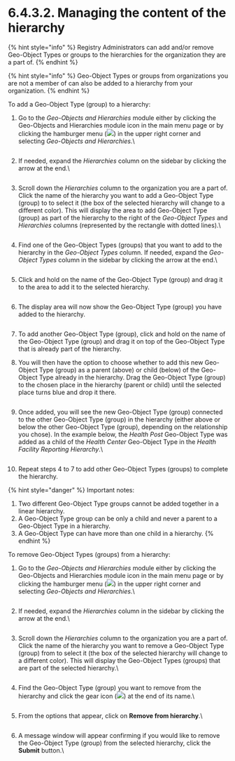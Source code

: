 # 6.4.3.2. Managing the content of the hierarchy

{% hint style="info" %}
Registry Administrators can add and/or remove Geo-Object Types or groups to the hierarchies for the organization they are a part of.
{% endhint %}

{% hint style="info" %}
Geo-Object Types or groups from organizations you are not a member of can also be added to a hierarchy from your organization.
{% endhint %}

To add a Geo-Object Type (group) to a hierarchy:

1.  Go to the _Geo-Objects and Hierarchies_ module either by clicking the Geo-Objects and Hierarchies module icon in the main menu page or by clicking the hamburger menu (![](https://lh3.googleusercontent.com/iuPmL\_Z1smFoRNK34qpVh9--96pLjj8A-P4QdCAlpcvxkSIfD3bihusMrW6MlenmddHse4DMtkIfNaLzts2tH95aM8vei5RBC6-FuLkbYRi4j4V9LiSgid0KfK2wPUgPo-Oim\_IF7FqvJW8Ck-ESi0sPLJ2Hi6rets24LbXMhLUD7h3zOJePImZz)) in the upper right corner and selecting _Geo-Objects and Hierarchies_.\


    <figure><img src="../../../../../.gitbook/assets/image (5) (1).png" alt=""><figcaption></figcaption></figure>
2.  If needed, expand the _Hierarchies_ column on the sidebar by clicking the arrow at the end.\


    <figure><img src="../../../../../.gitbook/assets/image (16) (1) (1).png" alt=""><figcaption></figcaption></figure>
3.  Scroll down the _Hierarchies_ column to the organization you are a part of. Click the name of the hierarchy you want to add a Geo-Object Type (group) to to select it (the box of the selected hierarchy will change to a different color). This will display the area to add Geo-Object Type (group) as part of the hierarchy to the right of the _Geo-Object Types_ and _Hierarchies_ columns (represented by the rectangle with dotted lines).\


    <figure><img src="https://lh4.googleusercontent.com/Jxsmc6aONAU3-udfty1_9hh5xIWoCrFs_r2r3AI0MbOUwuPqM1miP1l4bNzoz5Cj2s60xOfH536X1n72faAN2me0v-cPBm4ShRMUEcBFbIMnl-DNzft-e-4vemFWOfhBQPLftP9CwyamJrINk68MC-pjM6G163cV9u-jrqnareDhmOOJDEMeJJQV" alt=""><figcaption></figcaption></figure>
4.  Find one of the Geo-Object Types (groups) that you want to add to the hierarchy in the _Geo-Object Types_ column. If needed, expand the _Geo-Object Types_ column in the sidebar by clicking the arrow at the end.\


    <figure><img src="../../../../../.gitbook/assets/image (12) (2).png" alt=""><figcaption></figcaption></figure>
5.  Click and hold on the name of the Geo-Object Type (group) and drag it to the area to add it to the selected hierarchy.

    <figure><img src="../../../../../.gitbook/assets/image (3).png" alt=""><figcaption></figcaption></figure>
6.  The display area will now show the Geo-Object Type (group) you have added to the hierarchy.

    <figure><img src="../../../../../.gitbook/assets/image (4).png" alt=""><figcaption></figcaption></figure>
7. To add another Geo-Object Type (group), click and hold on the name of the Geo-Object Type (group) and drag it on top of the Geo-Object Type that is already part of the hierarchy.
8.  You will then have the option to choose whether to add this new Geo-Object Type (group) as a parent (above) or child (below) of the Geo-Object Type already in the hierarchy. Drag the Geo-Object Type (group) to the chosen place in the hierarchy (parent or child) until the selected place turns blue and drop it there.

    <figure><img src="../../../../../.gitbook/assets/image (1).png" alt=""><figcaption></figcaption></figure>
9.  Once added, you will see the new Geo-Object Type (group) connected to the other Geo-Object Type (group) in the hierarchy (either above or below the other Geo-Object Type (group), depending on the relationship you chose). In the example below, the _Health Post_ Geo-Object Type was added as a child of the _Health Center_ Geo-Object Type in the _Health Facility Reporting Hierarchy_.\


    <figure><img src="https://lh4.googleusercontent.com/ceFCnlsbA8dfuQU6jM7oFmL8HdmWf0yLYNb8PP4BZVT7r73NOU8rOC8cDQF9E-QsHfVe58DRIr4mOy4gMrpTpM7GJOMJXB6ShPGFyBdppPCe3erRXIDOuWGiAUK2rhpaNcggLyy6J_AeU0gggnZrbw1F47kmRh4dsUcGunTaCExhypDUoMPY_iZJ" alt=""><figcaption></figcaption></figure>
10. Repeat steps 4 to 7 to add other Geo-Object Types (groups) to complete the hierarchy.

{% hint style="danger" %}
Important notes:

1. Two different Geo-Object Type groups cannot be added together in a linear hierarchy.
2. A Geo-Object Type group can be only a child and never a parent to a Geo-Object Type in a hierarchy.
3. A Geo-Object Type can have more than one child in a hierarchy.
{% endhint %}

To remove Geo-Object Types (groups) from a hierarchy:

1.  Go to the _Geo-Objects and Hierarchies_ module either by clicking the Geo-Objects and Hierarchies module icon in the main menu page or by clicking the hamburger menu (![](https://lh3.googleusercontent.com/iuPmL\_Z1smFoRNK34qpVh9--96pLjj8A-P4QdCAlpcvxkSIfD3bihusMrW6MlenmddHse4DMtkIfNaLzts2tH95aM8vei5RBC6-FuLkbYRi4j4V9LiSgid0KfK2wPUgPo-Oim\_IF7FqvJW8Ck-ESi0sPLJ2Hi6rets24LbXMhLUD7h3zOJePImZz)) in the upper right corner and selecting _Geo-Objects and Hierarchies_.\


    <figure><img src="../../../../../.gitbook/assets/image (5) (1).png" alt=""><figcaption></figcaption></figure>
2.  If needed, expand the _Hierarchies_ column in the sidebar by clicking the arrow at the end.\


    <figure><img src="../../../../../.gitbook/assets/image (16) (1) (1).png" alt=""><figcaption></figcaption></figure>
3.  Scroll down the _Hierarchies_ column to the organization you are a part of. Click the name of the hierarchy you want to remove a Geo-Object Type (group) from to select it (the box of the selected hierarchy will change to a different color). This will display the Geo-Object Types (groups) that are part of the selected hierarchy.\


    <figure><img src="https://lh5.googleusercontent.com/Rc_8zZzyeXt0sxt9HwDY3qxKN4wlgxqiM3wyHncnlke6nmpTluBYVwMcfNet3xx2bK5XHTzN1QHSJLpTaYcYl0RLKIs9ot800MWISrCv0OXe35kjxRlE6BSzHdrQ0W0cpr3tpkMI4oFIaPD98-lR4NCWJsQRVeSNEd382FoTzSrfC1digf4gkstR" alt=""><figcaption></figcaption></figure>
4.  Find the Geo-Object Type (group) you want to remove from the hierarchy and click the gear icon (![](https://lh3.googleusercontent.com/opAub8U1fJ2Mgcg2SS2TxxhMWudBPL956h5H72-uuXqppmmqOrQFSFKBVKRveMwmrlyCp4QaRThvxE8aqFkbea-9abSRrJ\_u6-KEGOe6OrOFGI7d6iVdZeVEoOOZqBu63749utuD4eX\_u6k2wZzlJ3aBJpsnET4iZht1Q2eog6e6IyPQtbCxWOuW)) at the end of its name.\


    <figure><img src="https://lh5.googleusercontent.com/BvPyScVY2xNtLuBHeV783KrTT9zTcJ9g4bOlzn_zfPSjybzkpTWs5-iMKvm_-nVnkNQ4ywM0RVk0mU45yENvzhkiJU-nDPXjKVwJTPfeu-hmUfGmBj5retgJ9OGWwGMGQIPy44QcfERSE2kYGtFPM0-sTPqKYtGoqKfrsvA6JfnJaQASxV0df290" alt=""><figcaption></figcaption></figure>
5.  From the options that appear, click on **Remove from hierarchy**.\


    <figure><img src="../../../../../.gitbook/assets/image (11) (2).png" alt=""><figcaption></figcaption></figure>
6.  A message window will appear confirming if you would like to remove the Geo-Object Type (group) from the selected hierarchy, click the **Submit** button.\


    <figure><img src="https://lh5.googleusercontent.com/SQj8brhyM1A6VP4GTooGg7p9t7i6FtxrNK8ST7BHh1MsDZnpj9hKh01IZAwIZeOl94dnMU9ZNtjEPwJfc_rYjdaPi29OhSXDw01hLprT1g_O3wVn25nXzLtj18XVogFMPSRSOKtAhtzyftfAmnRp1_0gE89g24j0XcfLk5bMFDAcJtj9YXgivjL_" alt=""><figcaption></figcaption></figure>
